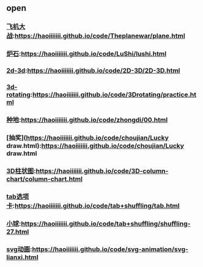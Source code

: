 ## open

### [飞机大战](https://haoiiiiiii.github.io/code/Theplanewar/plane.html):https://haoiiiiiii.github.io/code/Theplanewar/plane.html

### [炉石](https://haoiiiiiii.github.io/code/LuShi/lushi.html):https://haoiiiiiii.github.io/code/LuShi/lushi.html

### [2d-3d](https://haoiiiiiii.github.io/code/2D-3D/2D-3D.html):https://haoiiiiiii.github.io/code/2D-3D/2D-3D.html

### [3d-rotating](https://haoiiiiiii.github.io/code/3Drotating/practice.html):https://haoiiiiiii.github.io/code/3Drotating/practice.html

### [种地](https://haoiiiiiii.github.io/code/zhongdi/00.html):https://haoiiiiiii.github.io/code/zhongdi/00.html

### [抽奖](https://haoiiiiiii.github.io/code/choujian/Lucky draw.html):https://haoiiiiiii.github.io/code/choujian/Lucky draw.html

### [3D柱状图](https://haoiiiiiii.github.io/code/3D-column-chart/column-chart.html):https://haoiiiiiii.github.io/code/3D-column-chart/column-chart.html

### [tab选项卡](https://haoiiiiiii.github.io/code/tab+shuffling/tab.html):https://haoiiiiiii.github.io/code/tab+shuffling/tab.html

### [小球](https://haoiiiiiii.github.io/code/tab+shuffling/shuffling-27.html):https://haoiiiiiii.github.io/code/tab+shuffling/shuffling-27.html

### [svg动画](https://haoiiiiiii.github.io/code/svg-animation/svg-lianxi.html):https://haoiiiiiii.github.io/code/svg-animation/svg-lianxi.html